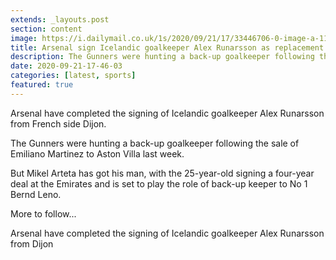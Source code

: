 ```yaml
---
extends: _layouts.post
section: content
image: https://i.dailymail.co.uk/1s/2020/09/21/17/33446706-0-image-a-11_1600706411990.jpg 
title: Arsenal sign Icelandic goalkeeper Alex Runarsson as replacement for Emiliano Martinez 
description: The Gunners were hunting a back-up goalkeeper following the sale of Emiliano Martinez to Aston Villa last week. But Mikel Arteta has got his man, with the 25-year-old signing a four-year deal. 
date: 2020-09-21-17-46-03 
categories: [latest, sports] 
featured: true 
--- 
```

Arsenal have completed the signing of Icelandic goalkeeper Alex Runarsson from French side Dijon. 

The Gunners were hunting a back-up goalkeeper following the sale of Emiliano Martinez to Aston Villa last week. 

But Mikel Arteta has got his man, with the 25-year-old signing a four-year deal at the Emirates and is set to play the role of back-up keeper to No 1 Bernd Leno. 

More to follow...  

Arsenal have completed the signing of Icelandic goalkeeper Alex Runarsson from Dijon 

